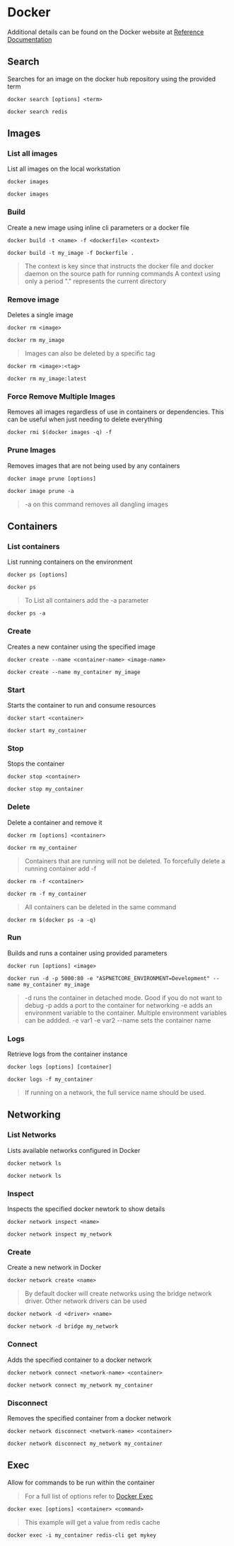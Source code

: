# Docker
Additional details can be found on the Docker website at [Reference Documentation](https://docs.docker.com/reference/)

## Search

Searches for an image on the docker hub repository using the provided term

`docker search [options] <term>`

```
docker search redis
```


## Images

### List all images

List all images on the local workstation

`docker images`

```
docker images
```

### Build

Create a new image using inline cli parameters or a docker file

`docker build -t <name> -f <dockerfile> <context>`

```
docker build -t my_image -f Dockerfile .
```

> The context is key since that instructs the docker file and docker daemon on the source path for running commands
> A context using only a period "." represents the current directory


### Remove image

Deletes a single image

`docker rm <image>`

```
docker rm my_image
```

> Images can also be deleted by a specific tag

`docker rm <image>:<tag>`

```
docker rm my_image:latest
```

### Force Remove Multiple Images

Removes all images regardless of use in containers or dependencies.  This can be useful when just needing to delete everything

`docker rmi $(docker images -q) -f`

### Prune Images

Removes images that are not being used by any containers

`docker image prune [options]`

```
docker image prune -a
```

> -a on this command removes all dangling images


## Containers

### List containers

List running containers on the environment

`docker ps [options]`

```
docker ps
```

> To List all containers add the -a parameter

```
docker ps -a
```

### Create

Creates a new container using the specified image

`docker create --name <container-name> <image-name>`

```
docker create --name my_container my_image
```

### Start

Starts the container to run and consume resources

`docker start <container>`

```
docker start my_container
```

### Stop

Stops the container

`docker stop <container>`

```
docker stop my_container
```

### Delete

Delete a container and remove it

`docker rm [options] <container>`

```
docker rm my_container
```

> Containers that are running will not be deleted.  To forcefully delete a running container add -f

`docker rm -f <container>`

```
docker rm -f my_container
```

> All containers can be deleted in the same command

```
docker rm $(docker ps -a -q)
```

### Run

Builds and runs a container using provided parameters

`docker run [options] <image>`

```
docker run -d -p 5000:80 -e "ASPNETCORE_ENVIRONMENT=Development" --name my_container my_image
```

> -d runs the container in detached mode.  Good if you do not want to debug
> -p adds a port to the container for networking
> -e adds an environment variable to the container.  Multiple environment variables can be addded.  -e var1 -e var2
> --name sets the container name

### Logs

Retrieve logs from the container instance

`docker logs [options] [container]`

```
docker logs -f my_container
```

> If running on a network, the full service name should be used.

## Networking

### List Networks

Lists available networks configured in Docker

`docker network ls`

```
docker network ls
```

### Inspect

Inspects the specified docker newtork to show details

`docker network inspect <name>`

```
docker network inspect my_network
```

### Create

Create a new network in Docker

`docker network create <name>`

> By default docker will create networks using the bridge network driver.  Other network drivers can be used

`docker network -d <driver> <name>`

```
docker network -d bridge my_network
```

### Connect

Adds the specified container to a docker network

`docker network connect <network-name> <container>`

```
docker network connect my_network my_container
```

### Disconnect

Removes the specified container from a docker network

`docker network disconnect <network-name> <container>`

```
docker network disconnect my_network my_container
```

## Exec

Allow for commands to be run within the container

> For a full list of options refer to [Docker Exec](https://docs.docker.com/engine/reference/commandline/exec/)

`docker exec [options] <container> <command>`

> This example will get a value from redis cache

```
docker exec -i my_container redis-cli get mykey
```

